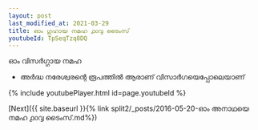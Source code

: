 ```yaml
---
layout: post
last_modified_at: 2021-03-29
title: ഓം ഗുഹായ നമഹ ൧൦൮ ടൈംസ്
youtubeId: TpSeqTzq8DQ
---
```

 
 
 ഓം വിസർഗ്ഗായ നമഹ 
 
 -  അർദ്ധ നരേശ്വരന്റെ രൂപത്തിൽ ആരാണ് വിസാർഗയെപ്പോലെയാണ് 
 
  
 
  
 
 
 
 
 
 


{% include youtubePlayer.html id=page.youtubeId %}
 
[Next]({{ site.baseurl }}{% link  split2/_posts/2016-05-20-ഓം അനാഥയെ നമഹ ൧൦൮ ടൈംസ്.md%})
 
